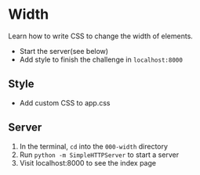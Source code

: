 # Width
Learn how to write CSS to change the width of elements.

* Start the server(see below)
* Add style to finish the challenge in `localhost:8000`

## Style
* Add custom CSS to app.css

## Server
1. In the terminal, `cd` into the `000-width` directory
1. Run `python -m SimpleHTTPServer` to start a server
1. Visit localhost:8000 to see the index page
